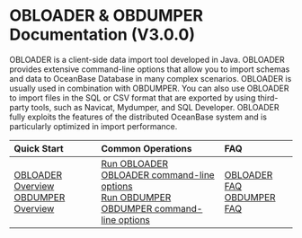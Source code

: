 OBLOADER & OBDUMPER Documentation (V3.0.0) 
=========================
OBLOADER is a client-side data import tool developed in Java. OBLOADER provides extensive command-line options that allow you to import schemas and data to OceanBase Database in many complex scenarios. OBLOADER is usually used in combination with OBDUMPER. You can also use OBLOADER to import files in the SQL or CSV format that are exported by using third-party tools, such as Navicat, Mydumper, and SQL Developer. OBLOADER fully exploits the features of the distributed OceanBase system and is particularly optimized in import performance.

|         Quick Start         | Common Operations |FAQ|
|:-----------------------|:---------|:---------|
|    [OBLOADER Overview](../2.OBLOADER/1.obloader-product-introduction.md)  <br> [OBDUMPER Overview](../3.OBDUMPER/1.obdumper-product-introduction.md)| [Run OBLOADER](../2.OBLOADER/2.obloader-user-guide/2.run-obloader.md)  <br> [OBLOADER command-line options](../2.OBLOADER/2.obloader-user-guide/3.obloader-command-line-options.md) <br> [Run OBDUMPER](../3.OBDUMPER/2.obdumper-user-guide/2.run-obdumper.md)<br>[OBDUMPER command-line options](../3.OBDUMPER/2.obdumper-user-guide/3.obdumper-command-line-options.md)   |[OBLOADER FAQ](../2.OBLOADER/3.obloader-faq.md)<br> [OBDUMPER FAQ](../3.OBDUMPER/3.obdumper-faq.md)  |

